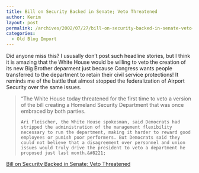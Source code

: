 ```yaml
---
title: Bill on Security Backed in Senate; Veto Threatened
author: Kerim
layout: post
permalink: /archives/2002/07/27/bill-on-security-backed-in-senate-veto-threatened/
categories:
  - Old Blog Import
---
```

Did anyone miss this? I ususally don&#8217;t post such headline stories, but I think it is amazing that the White House would be willing to veto the creation of its new Big Brother deparment just because Congress wants people transferred to the department to retain their civil service protections! It reminds me of the battle that almost stopped the federalization of Airport Security over the same issues.


>   &#8220;The White House today threatened for the first time to veto a version of the bill creating a Homeland Security Department that was once embraced by both parties. 
>   
>   
>     Ari Fleischer, the White House spokesman, said Democrats had stripped the administration of the management flexibility necessary to run the department, making it harder to reward good employees or punish poor performers. But Democrats said they could not believe that a disagreement over personnel and union issues would truly drive the president to veto a department he proposed just last month.&#8221;
>   


<a href="http://www.nytimes.com/2002/07/26/politics/26SECU.html" onclick="_gaq.push(['_trackEvent', 'outbound-article', 'http://www.nytimes.com/2002/07/26/politics/26SECU.html', 'Bill on Security Backed in Senate; Veto Threatened']);" >Bill on Security Backed in Senate; Veto Threatened</a>

